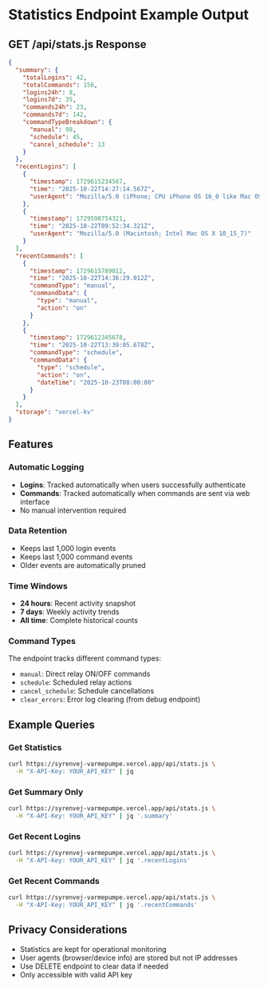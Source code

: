 # Statistics Endpoint Example Output

## GET /api/stats.js Response

```json
{
  "summary": {
    "totalLogins": 42,
    "totalCommands": 156,
    "logins24h": 8,
    "logins7d": 35,
    "commands24h": 23,
    "commands7d": 142,
    "commandTypeBreakdown": {
      "manual": 98,
      "schedule": 45,
      "cancel_schedule": 13
    }
  },
  "recentLogins": [
    {
      "timestamp": 1729615234567,
      "time": "2025-10-22T14:27:14.567Z",
      "userAgent": "Mozilla/5.0 (iPhone; CPU iPhone OS 16_0 like Mac OS X)"
    },
    {
      "timestamp": 1729598754321,
      "time": "2025-10-22T09:52:34.321Z",
      "userAgent": "Mozilla/5.0 (Macintosh; Intel Mac OS X 10_15_7)"
    }
  ],
  "recentCommands": [
    {
      "timestamp": 1729615789012,
      "time": "2025-10-22T14:36:29.012Z",
      "commandType": "manual",
      "commandData": {
        "type": "manual",
        "action": "on"
      }
    },
    {
      "timestamp": 1729612345678,
      "time": "2025-10-22T13:39:05.678Z",
      "commandType": "schedule",
      "commandData": {
        "type": "schedule",
        "action": "on",
        "dateTime": "2025-10-23T08:00:00"
      }
    }
  ],
  "storage": "vercel-kv"
}
```

## Features

### Automatic Logging
- **Logins**: Tracked automatically when users successfully authenticate
- **Commands**: Tracked automatically when commands are sent via web interface
- No manual intervention required

### Data Retention
- Keeps last 1,000 login events
- Keeps last 1,000 command events
- Older events are automatically pruned

### Time Windows
- **24 hours**: Recent activity snapshot
- **7 days**: Weekly activity trends
- **All time**: Complete historical counts

### Command Types
The endpoint tracks different command types:
- `manual`: Direct relay ON/OFF commands
- `schedule`: Scheduled relay actions
- `cancel_schedule`: Schedule cancellations
- `clear_errors`: Error log clearing (from debug endpoint)

## Example Queries

### Get Statistics
```bash
curl https://syrenvej-varmepumpe.vercel.app/api/stats.js \
  -H "X-API-Key: YOUR_API_KEY" | jq
```

### Get Summary Only
```bash
curl https://syrenvej-varmepumpe.vercel.app/api/stats.js \
  -H "X-API-Key: YOUR_API_KEY" | jq '.summary'
```

### Get Recent Logins
```bash
curl https://syrenvej-varmepumpe.vercel.app/api/stats.js \
  -H "X-API-Key: YOUR_API_KEY" | jq '.recentLogins'
```

### Get Recent Commands
```bash
curl https://syrenvej-varmepumpe.vercel.app/api/stats.js \
  -H "X-API-Key: YOUR_API_KEY" | jq '.recentCommands'
```

## Privacy Considerations

- Statistics are kept for operational monitoring
- User agents (browser/device info) are stored but not IP addresses
- Use DELETE endpoint to clear data if needed
- Only accessible with valid API key

